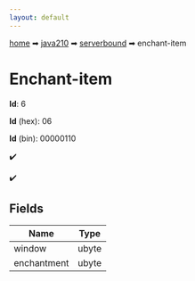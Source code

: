 ```yaml
---
layout: default
---
```


[home](/) ➡ [java210](/protocol/java210) ➡ [serverbound](/protocol/java210/serverbound) ➡ enchant-item

# Enchant-item

**Id**: 6

**Id** (hex): 06

**Id** (bin): 00000110

✔️

✔️

## Fields

Name | Type
---|---
window | ubyte
enchantment | ubyte

